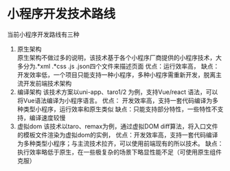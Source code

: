 # 小程序开发技术路线

当前小程序开发路线有三种
1. 原生架构  
    原生架构不做过多的说明，该技术基于各个小程序厂商提供的小程序技术，大多分为.*xml .*css .js .json四个文件来描述页面
    优点：运行效率高，
    缺点： 开发效率低，一个项目只能支持一种小程序，多种小程序需重新开发，脱离主流开发前端技术架构
2. 编译架构 
    该技术方案以uni-app、taro1/2 为例，支持Vue/react 语法，可以将Vue语法编译为小程序语言。
    优点： 开发效率高，支持一套代码编译为多种类型小程序，运行效率和原生类似
    缺点：只能支持部分特性，一些特性不支持，编译速度较慢
3. 虚拟dom
    该技术以taro、remax为例，通过虚拟DOM diff算法，将入口文件的模板文件渲染为虚拟dom的实例，
    优点：开发效率高，支持一套代码编译为多种类型小程序；与主流技术拉齐，可以使用前端现有的所以技术。
    缺点：执行效率略低于原生，在一些极复杂的场景下略显性能不足（可使用原生组件克服）